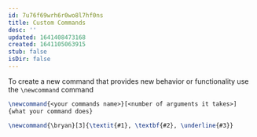 ```yaml
---
id: 7u76f69wrh6r0wo8l7hf0ns
title: Custom Commands
desc: ''
updated: 1641408473168
created: 1641105063915
stub: false
isDir: false
---
```



To create a new command that provides new behavior or functionality use the `\newcommand` command

```latex
\newcommand{<your commands name>}[<number of arguments it takes>]
{what your command does}
```

```latex
\newcommand{\bryan}[3]{\textit{#1}, \textbf{#2}, \underline{#3}}
```
